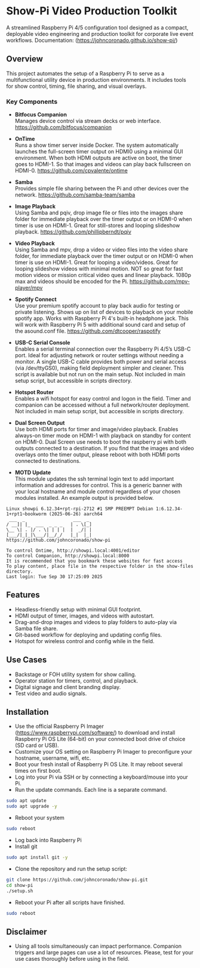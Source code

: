 # Show-Pi Video Production Toolkit

A streamlined Raspberry Pi 4/5 configuration tool designed as a compact, deployable video engineering and production toolkit for corporate live event workflows.
Documentation: (<https://johncoronado.github.io/show-pi/>)

## Overview

This project automates the setup of a Raspberry Pi to serve as a multifunctional utility device in production environments. It includes tools for show control, timing, file sharing, and visual overlays.

### Key Components

- **Bitfocus Companion**  
  Manages device control via stream decks or web interface. <https://github.com/bitfocus/companion>

- **OnTime**  
  Runs a show timer server inside Docker. The system automatically launches the full-screen timer output on HDMI0 using a minimal GUI environment. When both HDMI outputs are active on boot, the timer goes to HDMI-1. So that images and videos can play back fullscreen on HDMI-0.  <https://github.com/cpvalente/ontime>

- **Samba**  
  Provides simple file sharing between the Pi and other devices over the network. <https://github.com/samba-team/samba>

- **Image Playback**  
  Using Samba and pqiv, drop image file or files into the images share folder for immediate playback over the timer output or on HDMI-0 when timer is use on HDMI-1. Great for still-stores and looping slideshow playback. <https://github.com/phillipberndt/pqiv>

- **Video Playback**  
  Using Samba and mpv, drop a video or video files into the video share folder, for immediate playback over the timer output or on HDMI-0 when timer is use on HDMI-1. Great for looping a video/videos. Great for looping slideshow videos with minimal motion. NOT so great for fast motion videos or mission critical video ques and linear playback. 1080p max and videos should be encoded for the Pi. <https://github.com/mpv-player/mpv>

- **Spotify Connect**  
  Use your premium spotify account to play back audio for testing or private listening. Shows up on list of devices to playback on your mobile spotify app. Works with Raspberry Pi 4's built-in headphone jack. This will work with Raspberry Pi 5 with additional sound card and setup of the asound.conf file. <https://github.com/dtcooper/raspotify>

- **USB-C Serial Console**  
  Enables a serial terminal connection over the Raspberry Pi 4/5’s USB-C port. Ideal for adjusting network or router settings without needing a monitor. A single USB-C cable provides both power and serial access (via /dev/ttyGS0), making field deployment simpler and cleaner. This script is available but not run on the main setup. Not included in main setup script, but accessible in scripts directory. 

- **Hotspot Router**  
  Enables a wifi hotspot for easy control and logon in the field. Timer and companion can be accessed without a full network/router deployment. Not included in main setup script, but accessible in scripts directory.

- **Dual Screen Output**  
  Use both HDMI ports for timer and image/video playback. Enables always-on timer mode on HDMI-1 with playback on standby for content on HDMI-0. Dual Screen use needs to boot the raspberry pi with both outputs connected to a destination. If you find that the images and video overlays onto the timer output, please reboot with both HDMI ports connected to destinations.

- **MOTD Update**  
  This module updates the ssh terminal login text to add important information and addresses for control. This is a generic banner with your local hostname and module control regardless of your chosen modules installed. An example output is provided below. 

```text
Linux showpi 6.12.34+rpt-rpi-2712 #1 SMP PREEMPT Debian 1:6.12.34-1+rpt1~bookworm (2025-06-26) aarch64
 ___  _                  ___  _ 
/ __]| |_  ___  _ _ _   | . \[_]
\__ \| . |/ . \| | | |  |  _/| |
[___/|_|_|\___/|__/_/   |_|  |_|
https://github.com/johncoronado/show-pi

To control Ontime, http://showpi.local:4001/editor
To control Companion, http://showpi.local:8000
It is recommended that you bookmark these websites for fast access
To play content, place file in the respective folder in the show-files directory.
Last login: Tue Sep 30 17:25:09 2025
```

## Features

- Headless-friendly setup with minimal GUI footprint.
- HDMI output of timer, images, and videos with autostart.
- Drag-and-drop images and videos to play folders to auto-play via Samba file share.
- Git-based workflow for deploying and updating config files.
- Hotspot for wireless control and config while in the field.

## Use Cases

- Backstage or FOH utility system for show calling.
- Operator station for timers, control, and playback.
- Digital signage and client branding display.
- Test video and audio signals.

## Installation

- Use the official Raspberry Pi Imager (<https://www.raspberrypi.com/software/>) to download and install Raspberry Pi OS Lite (64-bit) on your connected boot drive of choice (SD card or USB).
- Customize your OS setting on Raspberry Pi Imager to preconfigure your hostname, username, wifi, etc.
- Boot your fresh install of Raspberry Pi OS Lite. It may reboot several times on first boot.
- Log into your Pi via SSH or by connecting a keyboard/mouse into your Pi.
- Run the update commands. Each line is a separate command.

```bash
sudo apt update
sudo apt upgrade -y
```

- Reboot your system

```bash
sudo reboot
```

- Log back into Raspberry Pi
- Install git

```bash
sudo apt install git -y
```

- Clone the repository and run the setup script:

```bash
git clone https://github.com/johncoronado/show-pi.git
cd show-pi
./setup.sh
```

- Reboot your Pi after all scripts have finished.

```bash
sudo reboot
```

## Disclaimer

- Using all tools simultaneously can impact performance. Companion triggers and large pages can use a lot of resources. Please, test for your use cases thoroughly before using in the field.
